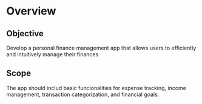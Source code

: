 # Overview
## Objective
Develop a personal finance management app that allows users to efficiently and intuitively manage their finances

## Scope
The app should includ basic funcionalities for expense tracking, income management, transaction categorization, and financial goals.
